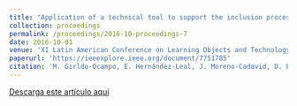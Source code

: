 ```yaml
---
title: "Application of a technical tool to support the inclusion process of people with visual impairment in an educational web platform"
collection: proceedings
permalink: /proceedings/2016-10-proceedings-7
date: 2016-10-01
venue: 'XI Latin American Conference on Learning Objects and Technology- LACLO2016'
paperurl: 'https://ieeexplore.ieee.org/document/7751785'
citation: 'M. Girldo-Ocampo, E. Hernández-Leal, J. Moreno-Cadavid, D. Espinisa-Gómez and N. Duque-Méndez, "Application of a technical tool to support the inclusion process of people with visual impairment in an educational web platform," 2016 XI Latin American Conference on Learning Objects and Technology (LACLO), San Carlos, 2016, pp. 1-5, doi: 10.1109/LACLO.2016.7751785.'
---
```



<a href ="https://ejhernandezl.github.io/files/AE07_LACLO2016.pdf" target="_blank">Descarga este artículo aquí</a>
